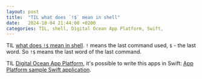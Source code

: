 ```yaml
---
layout: post
title:  "TIL what does `!$` mean in shell"
date:   2024-10-04 21:44:00 +0200
categories: TIL, shell, Digital Ocean App Platform, Swift, 
---
```

TIL [what does `!$` mean in shell](https://unix.stackexchange.com/a/254571). `!` means the last command used, `$` - the last word. So `!$` means the last word of the last command.

TIL [Digital Ocean App Platform](https://cloud.digitalocean.com/apps), it's possible to write this apps in Swift: [App Platform sample Swift application](https://github.com/digitalocean/sample-swift).
